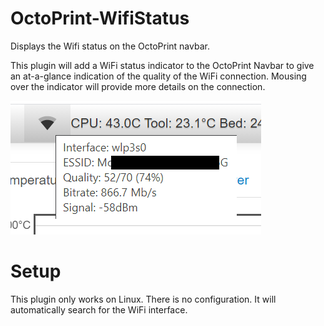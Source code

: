 # OctoPrint-WifiStatus

Displays the Wifi status on the OctoPrint navbar.

This plugin will add a WiFi status indicator to the OctoPrint Navbar to give an at-a-glance indication of the quality of the WiFi connection. Mousing over the indicator will provide more details on the connection.

![WiFiStatus](/assets/WiFiStatus.png)


# Setup
This plugin only works on Linux.
There is no configuration. It will automatically search for the WiFi interface.
